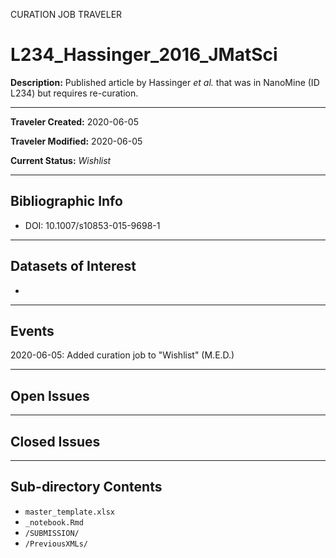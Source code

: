 CURATION JOB TRAVELER

# L234_Hassinger_2016_JMatSci

**Description:** Published article by Hassinger *et al.* that was in NanoMine (ID L234) but requires re-curation.

---

**Traveler Created:** 2020-06-05

**Traveler Modified:** 2020-06-05

**Current Status:** *Wishlist*

---

## Bibliographic Info

* DOI: 10.1007/s10853-015-9698-1

---

## Datasets of Interest

* 

---

## Events

2020-06-05: Added curation job to "Wishlist" (M.E.D.)





---

## Open Issues



---

## Closed Issues



---

## Sub-directory Contents

* `master_template.xlsx`
* `_notebook.Rmd`
* `/SUBMISSION/`
* `/PreviousXMLs/`
